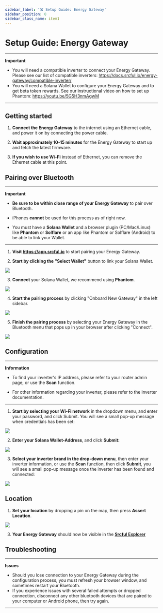 ```yaml
---
sidebar_label: '🛠️ Setup Guide: Energy Gateway'
sidebar_position: 0
sidebar_class_name: item1
---
```


# Setup Guide: Energy Gateway

---

**Important**

- You will need a compatible inverter to connect your Energy Gateway. Please see our list of compatible inverters: https://docs.srcful.io/energy-gateway/compatible-inverter/
- You will need a Solana Wallet to configure your Energy Gateway and to get beta token rewards. See our instructional video on how to set up Phantom: https://youtu.be/5G5H3nmAgwM

---

## Getting started

1. **Connect the Energy Gateway** to the internet using an Ethernet cable, and power it on by connecting the power cable.

2. **Wait approximately 10-15 minutes** for the Energy Gateway to start up and fetch the latest firmware. 

3. **If you wish to use Wi-Fi** instead of Ethernet, you can remove the Ethernet cable at this point.

## Pairing over Bluetooth

---

**Important** 

- **Be sure to be within close range of your Energy Gateway** to pair over Bluetooth.

- iPhones **cannot** be used for this process as of right now.

- You must have a **Solana Wallet** and a browser plugin (PC/Mac/Linux) like **Phantom** or **Solflare** or an app like Phantom or Solflare (Android) to be able to link your Wallet.

---

1. **Visit https://app.srcful.io** to start pairing your Energy Gateway.


2. **Start by clicking the "Select Wallet"** button to link your Solana Wallet.

![](images/step1.png)

3. **Connect** your Solana Wallet, we recommend using **Phantom**.

![](images/step2.png)

4. **Start the pairing process** by clicking "Onboard New Gateway" in the left sidebar.

![](images/step3.png)

5. **Finish the pairing process** by selecting your Energy Gateway in the Bluetooth menu that pops up in your browser after clicking "Connect".

![](images/step4.png)


## Configuration


---

**Information**

- To find your inverter's IP address, please refer to your router admin page, or use the **Scan** function.

- For other information regarding your inverter, please refer to the inverter documentation.

---

1. **Start by selecting your Wi-Fi network** in the dropdown menu, and enter your password, and click Submit. You will see a small pop-up message when credentials has been set:

![](images/step5.png)


2. **Enter your Solana Wallet-Address**, and click **Submit**: 

![](images/step6.png)

3. **Select your inverter brand in the drop-down menu**, then enter your inverter information, or use the **Scan** function, then click **Submit**, you will see a small pop-up message once the inverter has been found and connected:

![](imagese/step8.png)

## Location

1. **Set your location** by dropping a pin on the map, then press **Assert Location**.

![](images/step9.png)

3. **Your Energy Gateway** should now be visible in the [**Srcful Explorer**](https://srcful.io)

## Troubleshooting
---

**Issues**
- Should you lose connection to your Energy Gateway during the configuration process, you must refresh your browser window, and sometimes restart your Bluetooth.
- If you experience issues with several failed attempts or dropped connection, disconnect any other bluetooth devices that are paired to your computer or Android phone, then try again.

---

